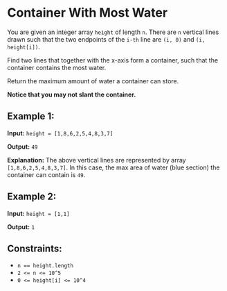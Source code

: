 
# Container With Most Water

You are given an integer array `height` of length `n`. There are `n` vertical lines drawn such that the two endpoints of the `i-th` line are `(i, 0)` and `(i, height[i])`.

Find two lines that together with the x-axis form a container, such that the container contains the most water.

Return the maximum amount of water a container can store.

**Notice that you may not slant the container.**

## Example 1:

**Input:** `height = [1,8,6,2,5,4,8,3,7]`

**Output:** `49`

**Explanation:** The above vertical lines are represented by array `[1,8,6,2,5,4,8,3,7]`. In this case, the max area of water (blue section) the container can contain is `49`.

## Example 2:

**Input:** `height = [1,1]`

**Output:** `1`

## Constraints:

- `n == height.length`
- `2 <= n <= 10^5`
- `0 <= height[i] <= 10^4`
